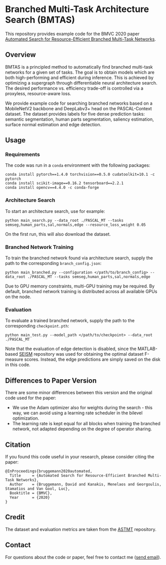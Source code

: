 # Branched Multi-Task Architecture Search (BMTAS)

This repository provides example code for the BMVC 2020 paper [Automated Search for Resource-Efficient Branched Multi-Task Networks](https://arxiv.org/abs/2008.10292).

## Overview

BMTAS is a principled method to automatically find branched multi-task networks for a given set of tasks. The goal is to obtain models which are both high-performing and efficient during inference. This is achieved by optimizing a supergraph through differentiable neural architecture search. The desired performance vs. efficiency trade-off is controlled via a proxyless, resource-aware loss.

We provide example code for searching branched networks based on a MobileNetV2 backbone and DeepLabv3+ head on the PASCAL-Context dataset. The dataset provides labels for five dense prediction tasks: semantic segmentation, human parts segmentation, saliency estimation, surface normal estimation and edge detection.

## Usage

### Requirements

The code was run in a `conda` environment with the following packages:

    conda install pytorch==1.4.0 torchvision==0.5.0 cudatoolkit=10.1 -c pytorch
    conda install scikit-image==0.16.2 tensorboard==2.2.1
    conda install opencv==4.4.0 -c conda-forge

### Architecture Search

To start an architecture search, use for example:

    python main_search.py --data_root ./PASCAL_MT --tasks semseg,human_parts,sal,normals,edge --resource_loss_weight 0.05

On the first run, this will also download the dataset.

### Branched Network Training

To train the branched network found via architecture search, supply the path to the corresponding `branch_config.json`:

    python main_branched.py --configuration </path/to/branch_config> --data_root ./PASCAL_MT --tasks semseg,human_parts,sal,normals,edge

Due to GPU memory constraints, multi-GPU training may be required. By default, branched network training is distributed across all available GPUs on the node.

### Evaluation

To evaluate a trained branched network, supply the path to the corresponding `checkpoint.pth`:

    python main_test.py --model_path </path/to/checkpoint> --data_root ./PASCAL_MT

Note that the evaluation of edge detection is disabled, since the MATLAB-based [SEISM](https://github.com/jponttuset/seism) repository was used for obtaining the optimal dataset F-measure scores. Instead, the edge predictions are simply saved on the disk in this code.

## Differences to Paper Version

There are some minor differences between this version and the original code used for the paper:
- We use the Adam optimizer also for weights during the search - this way, we can avoid using a learning rate scheduler in the bilevel optimization.
- The learning rate is kept equal for all blocks when training the branched network, not adapted depending on the degree of operator sharing.

## Citation

If you found this code useful in your research, please consider citing the paper:
```
@InProceedings{bruggemann2020automated,
  Title     = {Automated Search for Resource-Efficient Branched Multi-Task Networks},
  Author    = {Bruggemann, David and Kanakis, Menelaos and Georgoulis, Stamatios and Van Gool, Luc},
  Booktitle = {BMVC},
  Year      = {2020}
}
```

## Credit

The dataset and evaluation metrics are taken from the [ASTMT](https://github.com/facebookresearch/astmt) repository.

## Contact

For questions about the code or paper, feel free to contact me ([send email](mailto:brdavid@vision.ee.ethz.ch)).
